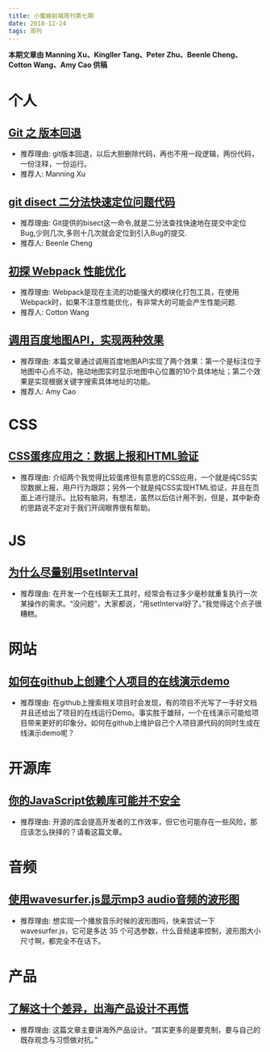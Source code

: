 ```yaml
---
title: 小蜜蜂前端周刊第七期
date: 2018-12-24
tags: 周刊
---
```


**本期文章由 Manning Xu、Kingller Tang、Peter Zhu、Beenle Cheng、Cotton Wang、Amy Cao 供稿**

# 个人

## [Git 之 版本回退](https://www.jianshu.com/p/3020740561a8)

+ 推荐理由: git版本回退，以后大胆删除代码，再也不用一段逻辑，两份代码，一份注释，一份运行。
+ 推荐人: Manning Xu

## [git disect 二分法快速定位问题代码](https://beenle-xiaojie.github.io/2018/12/21/git-bisect/)

+ 推荐理由: Git提供的bisect这一命令,就是二分法查找快速地在提交中定位 Bug,少则几次,多则十几次就会定位到引入Bug的提交.
+ 推荐人: Beenle Cheng

## [初探 Webpack 性能优化](https://aliennnnnn.github.io/2018/12/20/webpack-per/)

+ 推荐理由: Webpack是现在主流的功能强大的模块化打包工具，在使用Webpack时，如果不注意性能优化，有非常大的可能会产生性能问题.
+ 推荐人: Cotton Wang

## [调用百度地图API，实现两种效果](https://www.jianshu.com/p/fddab8a4f2fc)

+ 推荐理由: 本篇文章通过调用百度地图API实现了两个效果：第一个是标注位于地图中心点不动，拖动地图实时显示地图中心位置的10个具体地址；第二个效果是实现根据关键字搜索具体地址的功能。
+ 推荐人: Amy Cao

# CSS

## [CSS蛋疼应用之：数据上报和HTML验证](https://www.zhangxinxu.com/wordpress/2018/12/css-data-report-html-validate/)

+ 推荐理由: 介绍两个我觉得比较蛋疼但有意思的CSS应用，一个就是纯CSS实现数据上报，用户行为跟踪；另外一个就是纯CSS实现HTML验证，并且在页面上进行提示。比较有脑洞，有想法，虽然以后估计用不到，但是，其中新奇的思路说不定对于我们开阔眼界很有帮助。

# JS

## [为什么尽量别用setInterval](https://www.zcfy.cc/article/why-i-consider-setinterval-to-be-harmful-zetafleet)

+ 推荐理由: 在开发一个在线聊天工具时，经常会有过多少毫秒就重复执行一次某操作的需求。“没问题”，大家都说，“用setInterval好了。”我觉得这个点子很糟糕。

# 网站

## [如何在github上创建个人项目的在线演示demo](https://segmentfault.com/a/1190000008425992)

+ 推荐理由: 在github上搜索相关项目时会发现，有的项目不光写了一手好文档并且还给出了项目的在线运行Demo。事实胜于雄辩，一个在线演示可能给项目带来更好的印象分。如何在github上维护自己个人项目源代码的同时生成在线演示demo呢？

# 开源库

## [你的JavaScript依赖库可能并不安全](https://mp.weixin.qq.com/s/6aLLho6dy_rcHoGSXp1wSg)

+ 推荐理由: 开源的库会提高开发者的工作效率，但它也可能存在一些风险，那应该怎么抉择的？请看这篇文章。

# 音频

## [使用wavesurfer.js显示mp3 audio音频的波形图](https://www.zhangxinxu.com/wordpress/2018/12/wavesurfer-js-mp3-audio-wave/)

+ 推荐理由: 想实现一个播放音乐时候的波形图吗，快来尝试一下 wavesurfer.js，它可是多达 35 个可选参数，什么音频速率控制，波形图大小尺寸啊，都完全不在话下。

# 产品

## [了解这十个差异，出海产品设计不再慌](https://mp.weixin.qq.com/s/AAx8Q_Qg_x6cJQFH5fNVcw)

+ 推荐理由: 这篇文章主要讲海外产品设计。“其实更多的是要克制，要与自己的既存观念与习惯做对抗。”